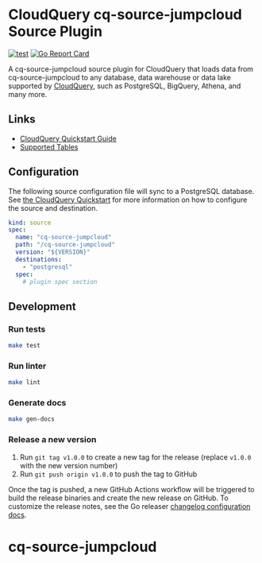 # CloudQuery cq-source-jumpcloud Source Plugin

[![test](https://github.com/cq-source-jumpcloud/actions/workflows/test.yaml/badge.svg)](https://github.com/cq-source-jumpcloud/actions/workflows/test.yaml)
[![Go Report Card](https://goreportcard.com/badge/github.com/cq-source-jumpcloud)](https://goreportcard.com/report/github.com/cq-source-jumpcloud)

A cq-source-jumpcloud source plugin for CloudQuery that loads data from cq-source-jumpcloud to any database, data warehouse or data lake supported by [CloudQuery](https://www.cloudquery.io/), such as PostgreSQL, BigQuery, Athena, and many more.

## Links

 - [CloudQuery Quickstart Guide](https://www.cloudquery.io/docs/quickstart)
 - [Supported Tables](docs/tables/README.md)


## Configuration

The following source configuration file will sync to a PostgreSQL database. See [the CloudQuery Quickstart](https://www.cloudquery.io/docs/quickstart) for more information on how to configure the source and destination.

```yaml
kind: source
spec:
  name: "cq-source-jumpcloud"
  path: "/cq-source-jumpcloud"
  version: "${VERSION}"
  destinations:
    - "postgresql"
  spec:
    # plugin spec section
```

## Development

### Run tests

```bash
make test
```

### Run linter

```bash
make lint
```

### Generate docs

```bash
make gen-docs
```

### Release a new version

1. Run `git tag v1.0.0` to create a new tag for the release (replace `v1.0.0` with the new version number)
2. Run `git push origin v1.0.0` to push the tag to GitHub  

Once the tag is pushed, a new GitHub Actions workflow will be triggered to build the release binaries and create the new release on GitHub.
To customize the release notes, see the Go releaser [changelog configuration docs](https://goreleaser.com/customization/changelog/#changelog).
# cq-source-jumpcloud
